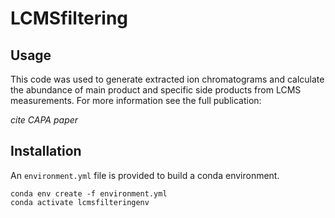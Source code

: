 # LCMSfiltering

## Usage

This code was used to generate extracted ion chromatograms and calculate the abundance of main product and specific side products from LCMS measurements. For more information see the full publication:

_cite CAPA paper_

## Installation

An ```environment.yml``` file is provided to build a conda environment.

```
conda env create -f environment.yml
conda activate lcmsfilteringenv
```
